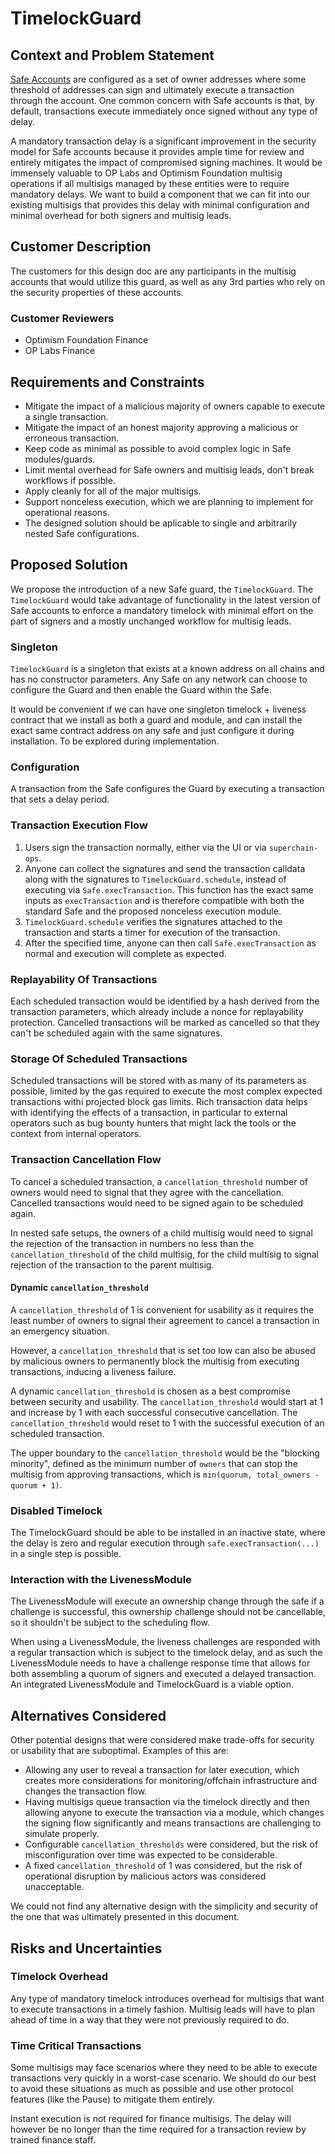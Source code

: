 # TimelockGuard

## Context and Problem Statement

<!-- The Context and Problem Statement section is one of the most critical parts of the design
document process. Use this section to clearly highlight the background context for the problem,
the specific issues being faced by customers, and any constraints on a solution as defined either
by customers or by technical limitations. Context and Problem Statement is an opportunity to tell
the story that helps to motivate the rest of the design document. -->

[Safe Accounts](https://safe.global) are configured as a set of owner addresses where some
threshold of addresses can sign and ultimately execute a transaction through the account. One
common concern with Safe accounts is that, by default, transactions execute immediately once signed
without any type of delay.

A mandatory transaction delay is a significant improvement in the security model for Safe accounts
because it provides ample time for review and entirely mitigates the impact of compromised signing
machines. It would be immensely valuable to OP Labs and Optimism Foundation multisig operations if
all multisigs managed by these entities were to require mandatory delays. We want to build a
component that we can fit into our existing multisigs that provides this delay with minimal
configuration and minimal overhead for both signers and multisig leads.

## Customer Description

<!-- Provide a brief summary of the customers for this design document. -->

The customers for this design doc are any participants in the multisig accounts that would utilize
this guard, as well as any 3rd parties who rely on the security properties of these accounts.

### Customer Reviewers

<!-- Identify at least one customer who should be involved in the review of this document. -->

- Optimism Foundation Finance
- OP Labs Finance

## Requirements and Constraints

<!-- Identify the solution requirements and any additional design constraints from the Context and
Problem Statement section in a bulleted list. -->

- Mitigate the impact of a malicious majority of owners capable to execute a single transaction.
- Mitigate the impact of an honest majority approving a malicious or erroneous transaction.
- Keep code as minimal as possible to avoid complex logic in Safe modules/guards.
- Limit mental overhead for Safe owners and multisig leads, don't break workflows if possible.
- Apply cleanly for all of the major multisigs.
- Support nonceless execution, which we are planning to implement for operational reasons.
- The designed solution should be aplicable to single and arbitrarily nested Safe configurations.

## Proposed Solution

<!-- Explain the solution that you believe best addresses the problem described above. -->

We propose the introduction of a new Safe guard, the `TimelockGuard`. The `TimelockGuard` would
take advantage of functionality in the latest version of Safe accounts to enforce a mandatory
timelock with minimal effort on the part of signers and a mostly unchanged workflow for multisig
leads.

### Singleton

`TimelockGuard` is a singleton that exists at a known address on all chains and has no constructor
parameters. Any Safe on any network can choose to configure the Guard and then enable the Guard
within the Safe.

It would be convenient if we can have one singleton timelock + liveness contract that we install
as both a guard and module, and can install the exact same contract address on any safe and just
configure it during installation. To be explored during implementation.

### Configuration

A transaction from the Safe configures the Guard by executing a transaction that sets
a delay period.

### Transaction Execution Flow

1. Users sign the transaction normally, either via the UI or via `superchain-ops`.
2. Anyone can collect the signatures and send the transaction calldata along with the signatures
  to `TimelockGuard.schedule`, instead of executing via `Safe.execTransaction`. This function has
  the exact same inputs as `execTransaction` and is therefore compatible with both the standard
  Safe and the proposed nonceless execution module.
3. `TimelockGuard.schedule` verifies the signatures attached to the transaction and starts a timer
  for execution of the transaction.
4. After the specified time, anyone can then call `Safe.execTransaction` as normal and execution
  will complete as expected.

### Replayability Of Transactions
Each scheduled transaction would be identified by a hash derived from the transaction parameters,
which already include a nonce for replayability protection. Cancelled transactions will be marked
as cancelled so that they can't be scheduled again with the same signatures.

### Storage Of Scheduled Transactions
Scheduled transactions will be stored with as many of its parameters as possible, limited by the
gas required to execute the most complex expected transactions withi projected block gas limits.
Rich transaction data helps with identifying the effects of a transaction, in particular to
external operators such as bug bounty hunters that might lack the tools or the context from
internal operators.

### Transaction Cancellation Flow
To cancel a scheduled transaction, a `cancellation_threshold` number of owners would need to
signal that they agree with the cancellation. Cancelled transactions would need to be signed again
to be scheduled again.

In nested safe setups, the owners of a child multisig would need to signal the rejection of the
transaction in numbers no less than the `cancellation_threshold` of the child multisig, for the
child multisig to signal rejection of the transaction to the parent multisig.

#### Dynamic `cancellation_threshold`
A `cancellation_threshold` of 1 is convenient for usability as it requires the least
number of owners to signal their agreement to cancel a transaction in an emergency situation.

However, a `cancellation_threshold` that is set too low can also be abused by malicious owners to
permanently block the multisig from executing transactions, inducing a liveness failure.

A dynamic `cancellation_threshold` is chosen as a best compromise between security and usability.
The `cancellation_threshold` would start at 1 and increase by 1 with each successful consecutive
cancellation. The `cancellation_threshold` would reset to 1 with the successful execution of an
scheduled transaction.

The upper boundary to the `cancellation_threshold` would be the "blocking minority", defined as
the minimum number of `owners` that can stop the multisig from approving transactions, which is
`min(quorum, total_owners - quorum + 1)`.

### Disabled Timelock
The TimelockGuard should be able to be installed in an inactive state, where the delay is zero and
regular execution through `safe.execTransaction(...)` in a single step is possible.

### Interaction with the LivenessModule
The LivenessModule will execute an ownership change through the safe if a challenge is successful,
this ownership challenge should not be cancellable, so it shouldn't be subject to the scheduling
flow.

When using a LivenessModule, the liveness challenges are responded with a regular transaction which
is subject to the timelock delay, and as such the LivenessModule needs to have a challenge response
time that allows for both assembling a quorum of signers and executed a delayed transaction. An
integrated LivenessModule and TimelockGuard is a viable option.

## Alternatives Considered
<!-- Describe any alternatives that were considered during the development of this design. Explain
why the alternative designs were ultimately not chosen and where they failed to meet the product
requirements. -->

Other potential designs that were considered make trade-offs for security or usability that are
suboptimal. Examples of this are:

- Allowing any user to reveal a transaction for later execution, which creates more considerations
  for monitoring/offchain infrastructure and changes the transaction flow.
- Having multisigs queue transaction via the timelock directly and then allowing anyone to execute
  the transaction via a module, which changes the signing flow significantly and means transactions
  are challenging to simulate properly.
- Configurable `cancellation_thresholds` were considered, but the risk of misconfiguration over
  time was expected to be considerable.
- A fixed `cancellation_threshold` of 1 was considered, but the risk of operational disruption by
  malicious actors was considered unacceptable.

We could not find any alternative design with the simplicity and security of the one that was
ultimately presented in this document.

## Risks and Uncertainties

<!-- Explain any risks and uncertainties that this design includes. Highlight aspects of the design
that remain unclear and any potential issues we may face down the line. -->

### Timelock Overhead
Any type of mandatory timelock introduces overhead for multisigs that want to execute transactions
in a timely fashion. Multisig leads will have to plan ahead of time in a way that they were not
previously required to do.

### Time Critical Transactions
Some multisigs may face scenarios where they need to be able to execute transactions very quickly
in a worst-case scenario. We should do our best to avoid these situations as much as possible and
use other protocol features (like the Pause) to mitigate them entirely.

Instant execution is not required for finance multisigs. The delay will however be no longer than
the time required for a transaction review by trained finance staff.
